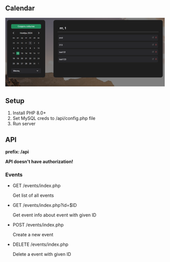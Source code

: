 ## Calendar

![website screenshot](docs/screenshot.png)

## Setup

1. Install PHP 8.0+
2. Set MySQL creds to /api/config.php file
3. Run server

## API

**prefix: /api**

**API doesn't have authorization!**

### Events

- GET /events/index.php

  Get list of all events

- GET /events/index.php?id=$ID

  Get event info about event with given ID

- POST /events/index.php

  Create a new event

- DELETE /events/index.php

  Delete a event with given ID
